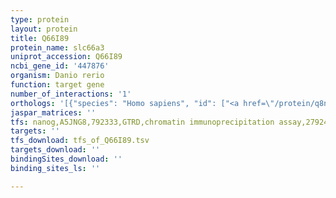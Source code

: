 ```yaml
---
type: protein
layout: protein
title: Q66I89
protein_name: slc66a3
uniprot_accession: Q66I89
ncbi_gene_id: '447876'
organism: Danio rerio
function: target gene
number_of_interactions: '1'
orthologs: '[{"species": "Homo sapiens", "id": ["<a href=\"/protein/q8n755\">Q8N755</a>"]}, {"species": "Mus musculus", "id": ["<a href=\"/protein/q8c6u2\">Q8C6U2</a>"]}, {"species": "Rattus norvegicus", "id": ["<a href=\"/protein/g3v6n5\">G3V6N5</a>"]}, {"species": "Drosophila melanogaster", "id": ["<a href=\"/protein/q9vzf3\">Q9VZF3</a>"]}]'
jaspar_matrices: ''
tfs: nanog,A5JNG8,792333,GTRD,chromatin immunoprecipitation assay,27924024%5Buid%5D,No
targets: ''
tfs_download: tfs_of_Q66I89.tsv
targets_download: ''
bindingSites_download: ''
binding_sites_ls: ''

---
```

